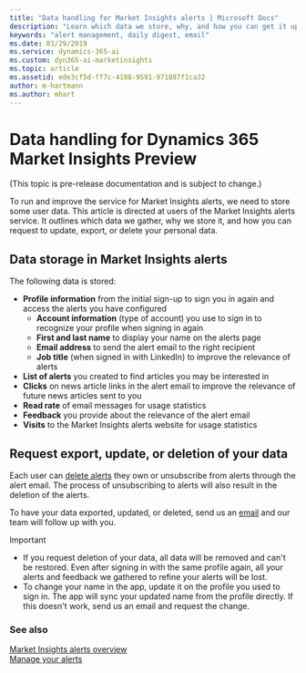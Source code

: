 ```yaml
---
title: "Data handling for Market Insights alerts | Microsoft Docs"
description: "Learn which data we store, why, and how you can get it updated and exported."
keywords: "alert management, daily digest, email"
ms.date: 03/29/2019
ms.service: dynamics-365-ai
ms.custom: dyn365-ai-marketinsights
ms.topic: article
ms.assetid: ede3cf5d-ff7c-4188-9591-971897f1ca32
author: m-hartmann
ms.author: mhart
---
```


# Data handling for Dynamics 365 Market Insights Preview

(This topic is pre-release documentation and is subject to change.)

To run and improve the service for Market Insights alerts, we need to store some user data. This article is directed at users of the Market Insights alerts service. It outlines which data we gather, why we store it, and how you can request to update, export, or delete your personal data.

## Data storage in Market Insights alerts

The following data is stored:

- **Profile information** from the initial sign-up to sign you in again and access the alerts you have configured
    - **Account information** (type of account) you use to sign in to recognize your profile when signing in again
    - **First and last name** to display your name on the alerts page
    - **Email address** to send the alert email to the right recipient
    - **Job title** (when signed in with LinkedIn) to improve the relevance of alerts
- **List of alerts** you created to find articles you may be interested in
- **Clicks** on news article links in the alert email to improve the relevance of future news articles sent to you
- **Read rate** of email messages for usage statistics
- **Feedback** you provide about the relevance of the alert email
- **Visits** to the Market Insights alerts website for usage statistics

## Request export, update, or deletion of your data

Each user can [delete alerts](alerts-management.md#delete-an-alert) they own or unsubscribe from alerts through the alert email. The process of unsubscribing to alerts will also result in the deletion of the alerts. 

To have your data exported, updated, or deleted, send us an [email](mailto:micustreqs@microsoft.com) and our team will follow up with you.

> [!IMPORTANT]
> - If you request deletion of your data, all data will be removed and can't be restored. Even after signing in with the same profile again, all your alerts and feedback we gathered to refine your alerts will be lost.
> - To change your name in the app, update it on the profile you used to sign in. The app will sync your updated name from the profile directly. If this doesn't work, send us an email and request the change.
 
### See also
[Market Insights alerts overview](alerts-overview.md)    
[Manage your alerts](alerts-management.md)    
